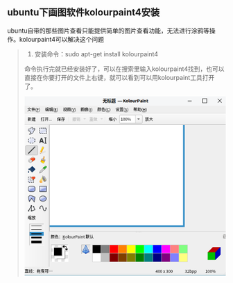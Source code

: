 ## ubuntu下画图软件kolourpaint4安装

ubuntu自带的那些图片查看只能提供简单的图片查看功能，无法进行涂鸦等操作。kolourpaint4可以解决这个问题

> 1. 安装命令：sudo apt-get install kolourpaint4
>
> 命令执行完就已经安装好了，可以在搜索里输入kolourpaint4找到，也可以直接在你要打开的文件上右键，就可以看到可以用kolourpaint工具打开了。
>
> ![kolourpaint画图工具](./img/kolourpaint.png)